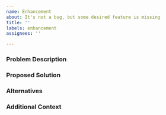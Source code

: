 ```yaml
---
name: Enhancement
about: It's not a bug, but some desired feature is missing
title: ''
labels: enhancement
assignees: ''

---
```


### Problem Description
<!--Is your feature request related to a problem? Please describe.

A clear and concise description of what the problem is. Ex. I'm always frustrated when [...] -->

### Proposed Solution
<!--Describe the solution you'd like
A clear and concise description of what you want to happen.-->


### Alternatives
<!--Describe alternatives you've considered**
A clear and concise description of any alternative solutions or features you've considered.-->

### Additional Context
<!--Add any other context or screenshots about the feature request here.-->
